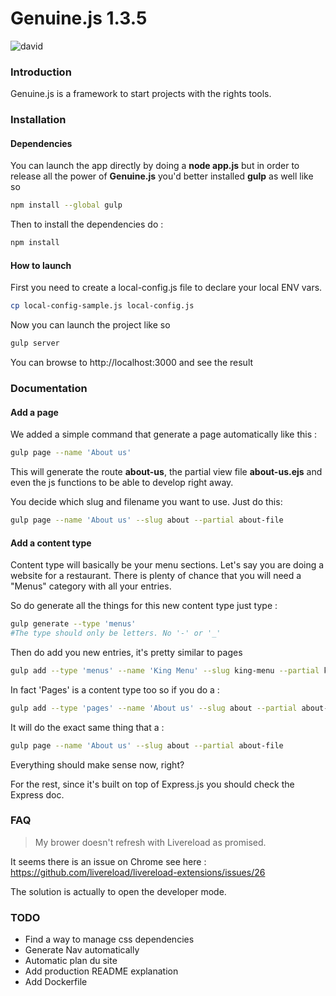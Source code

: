 # Genuine.js 1.3.5
![david](https://david-dm.org/codekonami/genuine.js.svg)
### Introduction

Genuine.js is a framework to start projects with
the rights tools.

### Installation

#### Dependencies
You can launch the app directly by doing a **node app.js** but in order to release all the
power of **Genuine.js** you'd better installed **gulp** as well like so

```bash
npm install --global gulp
```

Then to install the dependencies do :

```bash
npm install
```

#### How to launch

First you need to create a local-config.js file to declare your local ENV vars.

```bash
cp local-config-sample.js local-config.js
```

Now you can launch the project like so
```bash
gulp server
```

You can browse to http://localhost:3000 and see the result

### Documentation

#### Add a page

We added a simple command that generate a page automatically like this :

```bash
gulp page --name 'About us'
```
This will generate the route **about-us**, the partial view file **about-us.ejs** and even the js functions
to be able to develop right away.

You decide which slug and filename you want to use. Just do this:
```bash
gulp page --name 'About us' --slug about --partial about-file
```

#### Add a content type

Content type will basically be your menu sections. Let's say you are doing a website for a restaurant. There is plenty of chance that you will need a "Menus" category with all your entries.

So do generate all the things for this new content type just type :

```bash
gulp generate --type 'menus'
#The type should only be letters. No '-' or '_'
```

Then do add you new entries, it's pretty similar to pages

```bash
gulp add --type 'menus' --name 'King Menu' --slug king-menu --partial king-menu
```

In fact 'Pages' is a content type too so if you do a :

```bash
gulp add --type 'pages' --name 'About us' --slug about --partial about-file
```

It will do the exact same thing that a :

```bash
gulp page --name 'About us' --slug about --partial about-file
```

Everything should make sense now, right?

For the rest, since it's built on top of Express.js you should check the Express doc.

### FAQ
> My brower doesn't refresh with Livereload as promised.

It seems there is an issue on Chrome see here :
https://github.com/livereload/livereload-extensions/issues/26

The solution is actually to open the developer mode.

### TODO

- Find a way to manage css dependencies
- Generate Nav automatically
- Automatic plan du site
- Add production README explanation
- Add Dockerfile
